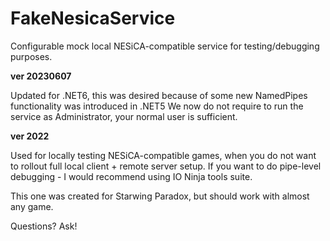 # FakeNesicaService
Configurable mock local NESiCA-compatible service for testing/debugging purposes.

__ver 20230607__

Updated for .NET6, this was desired because of some new NamedPipes functionality was introduced in .NET5
We now do not require to run the service as Administrator, your normal user is sufficient.


**ver 2022**

Used for locally testing NESiCA-compatible games, when you do not want to rollout full local client + remote server setup.
If you want to do pipe-level debugging - I would recommend using IO Ninja tools suite.

This one was created for Starwing Paradox, but should work with almost any game.

Questions? Ask!
